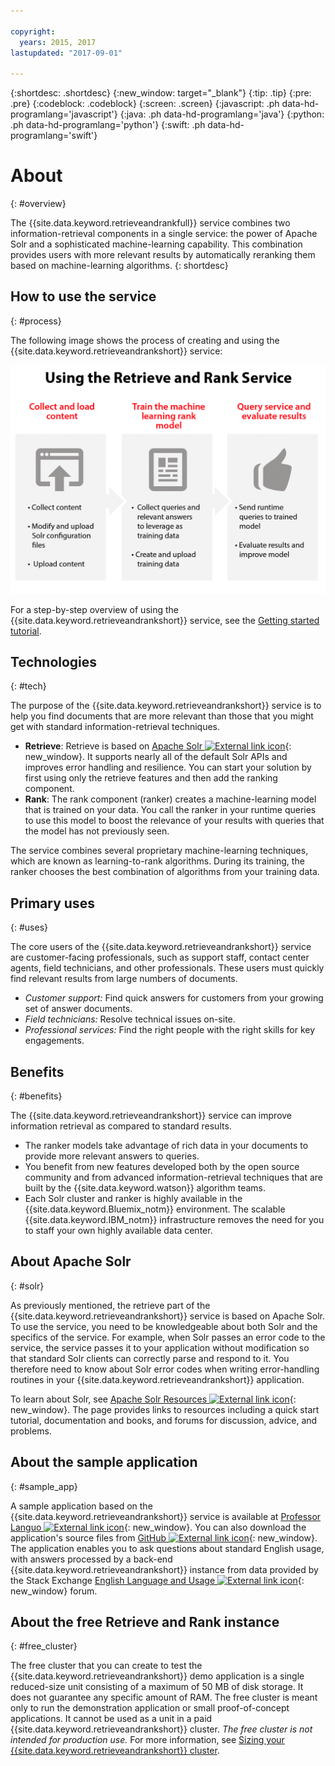 ```yaml
---

copyright:
  years: 2015, 2017
lastupdated: "2017-09-01"

---
```


{:shortdesc: .shortdesc}
{:new_window: target="_blank"}
{:tip: .tip}
{:pre: .pre}
{:codeblock: .codeblock}
{:screen: .screen}
{:javascript: .ph data-hd-programlang='javascript'}
{:java: .ph data-hd-programlang='java'}
{:python: .ph data-hd-programlang='python'}
{:swift: .ph data-hd-programlang='swift'}

# About
{: #overview}

The {{site.data.keyword.retrieveandrankfull}} service combines two information-retrieval components in a single service: the power of Apache Solr and a sophisticated machine-learning capability. This combination provides users with more relevant results by automatically reranking them based on machine-learning algorithms.
{: shortdesc}

## How to use the service
{: #process}

The following image shows the process of creating and using the {{site.data.keyword.retrieveandrankshort}} service:

![Process to use the Retrieve and Rank service](images/retrieve_rank_process.png)

For a step-by-step overview of using the {{site.data.keyword.retrieveandrankshort}} service, see the [Getting started tutorial](/docs/services/retrieve-and-rank/getting-started.html).

## Technologies
{: #tech}

The purpose of the {{site.data.keyword.retrieveandrankshort}} service is to help you find documents that are more relevant than those that you might get with standard information-retrieval techniques.

-   **Retrieve**: Retrieve is based on [Apache Solr ![External link icon](../../icons/launch-glyph.svg "External link icon")](http://lucene.apache.org/solr/){: new_window}. It supports nearly all of the default Solr APIs and improves error handling and resilience. You can start your solution by first using only the retrieve features and then add the ranking component.
-   **Rank**: The rank component (ranker) creates a machine-learning model that is trained on your data. You call the ranker in your runtime queries to use this model to boost the relevance of your results with queries that the model has not previously seen.

The service combines several proprietary machine-learning techniques, which are known as learning-to-rank algorithms. During its training, the ranker chooses the best combination of algorithms from your training data.

## Primary uses
{: #uses}

The core users of the {{site.data.keyword.retrieveandrankshort}} service are customer-facing professionals, such as support staff, contact center agents, field technicians, and other professionals. These users must quickly find relevant results from large numbers of documents.

-   *Customer support:* Find quick answers for customers from your growing set of answer documents.
-   *Field technicians:* Resolve technical issues on-site.
-   *Professional services:* Find the right people with the right skills for key engagements.

## Benefits
{: #benefits}

The {{site.data.keyword.retrieveandrankshort}} service can improve information retrieval as compared to standard results.

-   The ranker models take advantage of rich data in your documents to provide more relevant answers to queries.
-   You benefit from new features developed both by the open source community and from advanced information-retrieval techniques that are built by the {{site.data.keyword.watson}} algorithm teams.
-   Each Solr cluster and ranker is highly available in the {{site.data.keyword.Bluemix_notm}} environment. The scalable {{site.data.keyword.IBM_notm}} infrastructure removes the need for you to staff your own highly available data center.

## About Apache Solr
{: #solr}

As previously mentioned, the retrieve part of the {{site.data.keyword.retrieveandrankshort}} service is based on Apache Solr. To use the service, you need to be knowledgeable about both Solr and the specifics of the service. For example, when Solr passes an error code to the service, the service passes it to your application without modification so that standard Solr clients can correctly parse and respond to it. You therefore need to know about Solr error codes when writing error-handling routines in your {{site.data.keyword.retrieveandrankshort}} application.

To learn about Solr, see [Apache Solr Resources ![External link icon](../../icons/launch-glyph.svg "External link icon")](http://lucene.apache.org/solr/resources.html){: new_window}. The page provides links to resources including a quick start tutorial, documentation and books, and forums for discussion, advice, and problems.

## About the sample application
{: #sample_app}

A sample application based on the {{site.data.keyword.retrieveandrankshort}} service is available at [Professor Languo ![External link icon](../../icons/launch-glyph.svg "External link icon")](https://professor-languo.mybluemix.net/){: new_window}. You can also download the application's source files from [GitHub ![External link icon](../../icons/launch-glyph.svg "External link icon")](https://github.com/watson-developer-cloud/professor-languo){: new_window}. The application enables you to ask questions about standard English usage, with answers processed by a back-end {{site.data.keyword.retrieveandrankshort}} instance from data provided by the Stack Exchange [English Language and Usage ![External link icon](../../icons/launch-glyph.svg "External link icon")](http://english.stackexchange.com){: new_window} forum.

## About the free Retrieve and Rank instance
{: #free_cluster}

The free cluster that you can create to test the {{site.data.keyword.retrieveandrankshort}} demo application is a single reduced-size unit consisting of a maximum of 50 MB of disk storage. It does not guarantee any specific amount of RAM. The free cluster is meant only to run the demonstration application or small proof-of-concept applications. It cannot be used as a unit in a paid {{site.data.keyword.retrieveandrankshort}} cluster. *The free cluster is not intended for production use.* For more information, see [Sizing your {{site.data.keyword.retrieveandrankshort}} cluster](/docs/services/retrieve-and-rank/using-solr.html#sizingCluster).
